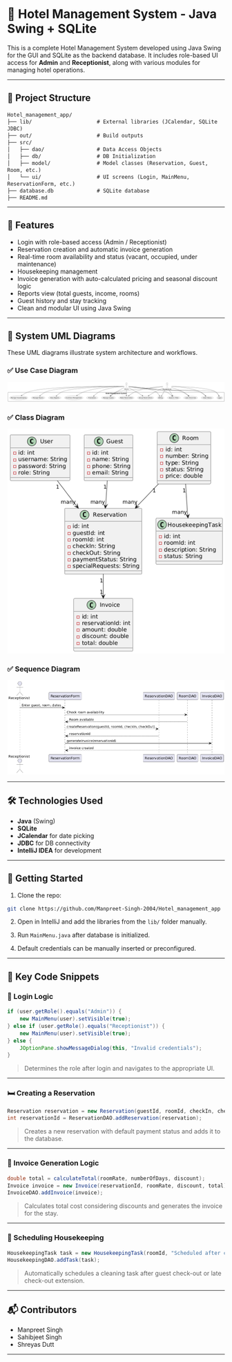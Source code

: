 # 🏨 Hotel Management System - Java Swing + SQLite

This is a complete Hotel Management System developed using Java Swing for the GUI and SQLite as the backend database. It includes role-based UI access for **Admin** and **Receptionist**, along with various modules for managing hotel operations.

---

## 📁 Project Structure

```
Hotel_management_app/
├── lib/                     # External libraries (JCalendar, SQLite JDBC)
├── out/                     # Build outputs
├── src/
│   ├── dao/                 # Data Access Objects
│   ├── db/                  # DB Initialization
│   ├── model/               # Model classes (Reservation, Guest, Room, etc.)
│   └── ui/                  # UI screens (Login, MainMenu, ReservationForm, etc.)
├── database.db              # SQLite database
├── README.md
```

---

## 🚀 Features

- Login with role-based access (Admin / Receptionist)
- Reservation creation and automatic invoice generation
- Real-time room availability and status (vacant, occupied, under maintenance)
- Housekeeping management
- Invoice generation with auto-calculated pricing and seasonal discount logic
- Reports view (total guests, income, rooms)
- Guest history and stay tracking
- Clean and modular UI using Java Swing

---

## 🧠 System UML Diagrams

These UML diagrams illustrate system architecture and workflows.

### ✅ Use Case Diagram
![Use Case Diagram](/media/UseCase.png)

### ✅ Class Diagram
![Class Diagram](/media/ClassDiagram.png)

### ✅ Sequence Diagram
![Sequence Diagram](/media/SequenceDiagram.png)

---

## 🛠 Technologies Used

- **Java** (Swing)
- **SQLite**
- **JCalendar** for date picking
- **JDBC** for DB connectivity
- **IntelliJ IDEA** for development

---

## 📌 Getting Started

1. Clone the repo:
```bash
git clone https://github.com/Manpreet-Singh-2004/Hotel_management_app
```

2. Open in IntelliJ and add the libraries from the `lib/` folder manually.

3. Run `MainMenu.java` after database is initialized.

4. Default credentials can be manually inserted or preconfigured.

---

## 🧩 Key Code Snippets

### 🔐 Login Logic
```java
if (user.getRole().equals("Admin")) {
    new MainMenu(user).setVisible(true);
} else if (user.getRole().equals("Receptionist")) {
    new MainMenu(user).setVisible(true);
} else {
    JOptionPane.showMessageDialog(this, "Invalid credentials");
}
```
> Determines the role after login and navigates to the appropriate UI.

---

### 🛏️ Creating a Reservation
```java
Reservation reservation = new Reservation(guestId, roomId, checkIn, checkOut, "Unpaid", specialRequests);
int reservationId = ReservationDAO.addReservation(reservation);
```
> Creates a new reservation with default payment status and adds it to the database.

---

### 🧾 Invoice Generation Logic
```java
double total = calculateTotal(roomRate, numberOfDays, discount);
Invoice invoice = new Invoice(reservationId, roomRate, discount, total);
InvoiceDAO.addInvoice(invoice);
```
> Calculates total cost considering discounts and generates the invoice for the stay.

---

### 🧹 Scheduling Housekeeping
```java
HousekeepingTask task = new HousekeepingTask(roomId, "Scheduled after check-out", "Pending");
HousekeepingDAO.addTask(task);
```
> Automatically schedules a cleaning task after guest check-out or late check-out extension.

---

## 📬 Contributors

- Manpreet Singh  
- Sahibjeet Singh  
- Shreyas Dutt

---
